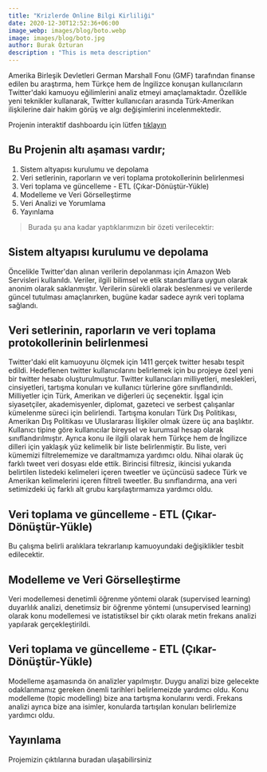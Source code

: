 ```yaml
---
title: "Krizlerde Online Bilgi Kirliliği"
date: 2020-12-30T12:52:36+06:00
image_webp: images/blog/boto.webp
image: images/blog/boto.jpg
author: Burak Özturan
description : "This is meta description"
---
```


Amerika Birleşik Devletleri German Marshall Fonu (GMF) tarafından finanse edilen bu araştırma, hem Türkçe hem de İngilizce konuşan kullanıcıların Twitter'daki kamuoyu eğilimlerini analiz etmeyi amaçlamaktadır. Özellikle yeni teknikler kullanarak, Twitter kullanıcıları arasında Türk-Amerikan ilişkilerine dair hakim görüş ve algı değişimlerini incelenmektedir.



Projenin interaktif dashboardu için lütfen [tıklayın](http://tfpbarometer.com/interactive-dashboard/)





## Bu Projenin altı aşaması vardır;

1. Sistem altyapısı kurulumu ve depolama
2. Veri setlerinin, raporların ve veri toplama protokollerinin belirlenmesi
3. Veri toplama ve güncelleme - ETL (Çıkar-Dönüştür-Yükle)
4. Modelleme ve Veri Görselleştirme
5. Veri Analizi ve Yorumlama
6. Yayınlama


>Burada şu ana kadar yaptıklarımızın bir özeti verilecektir:

## Sistem altyapısı kurulumu ve depolama

Öncelikle Twitter'dan alınan verilerin depolanması için Amazon Web Servisleri kullanıldı. Veriler, ilgili bilimsel ve etik standartlara uygun olarak anonim olarak saklanmıştır. Verilerin sürekli olarak beslenmesi ve verilerde güncel tutulması amaçlanırken, bugüne kadar sadece ayrık veri toplama sağlandı.

## Veri setlerinin, raporların ve veri toplama protokollerinin belirlenmesi

Twitter'daki elit kamuoyunu ölçmek için 1411 gerçek twitter hesabı tespit edildi. Hedeflenen twitter kullanıcılarını belirlemek için bu projeye özel yeni bir twitter hesabı oluşturulmuştur. Twitter kullanıcıları milliyetleri, meslekleri, cinsiyetleri, tartışma konuları ve kullanıcı türlerine göre sınıflandırıldı. Milliyetler için Türk, Amerikan ve diğerleri üç seçenektir. İşgal için siyasetçiler, akademisyenler, diplomat, gazeteci ve serbest çalışanlar kümelenme süreci için belirlendi. Tartışma konuları Türk Dış Politikası, Amerikan Dış Politikası ve Uluslararası İlişkiler olmak üzere üç ana başlıktır. Kullanıcı tipine göre kullanıcılar bireysel ve kurumsal hesap olarak sınıflandırılmıştır. Ayrıca konu ile ilgili olarak hem Türkçe hem de İngilizce dilleri için yaklaşık yüz kelimelik bir liste belirlenmiştir. Bu liste, veri kümemizi filtrelememize ve daraltmamıza yardımcı oldu. Nihai olarak üç farklı tweet veri dosyası elde ettik. Birincisi filtresiz, ikincisi yukarıda belirtilen listedeki kelimeleri içeren tweetler  ve üçüncüsü sadece Türk ve Amerikan kelimelerini içeren filtreli tweetler. Bu sınıflandırma, ana veri setimizdeki üç farklı alt grubu karşılaştırmamıza yardımcı oldu.


## Veri toplama ve güncelleme - ETL (Çıkar-Dönüştür-Yükle)

Bu çalışma belirli aralıklara tekrarlanıp kamuoyundaki değişiklikler tesbit edilecektir.

## Modelleme ve Veri Görselleştirme

Veri modellemesi  denetimli öğrenme yöntemi olarak (supervised learning) duyarlılık analizi, denetimsiz bir öğrenme yöntemi (unsupervised learning) olarak konu modellemesi ve istatistiksel bir çıktı olarak metin frekans analizi  yapılarak gerçekleştirildi.

## Veri toplama ve güncelleme - ETL (Çıkar-Dönüştür-Yükle)

Modelleme aşamasında ön analizler yapılmıştır. Duygu analizi bize gelecekte odaklanmamız gereken önemli tarihleri belirlemeizde yardımcı oldu. Konu modelleme (topic modelling) bize ana tartışma konularını verdi. Frekans analizi ayrıca bize ana isimler, konularda tartışılan konuları belirlemize yardımcı oldu.

## Yayınlama

Projemizin çıktılarına buradan ulaşabilirsiniz




